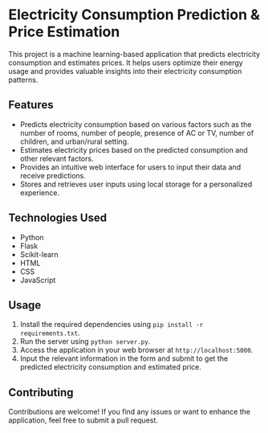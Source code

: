 # Electricity Consumption Prediction & Price Estimation

This project is a machine learning-based application that predicts electricity consumption and estimates prices. It helps users optimize their energy usage and provides valuable insights into their electricity consumption patterns.

## Features

- Predicts electricity consumption based on various factors such as the number of rooms, number of people, presence of AC or TV, number of children, and urban/rural setting.
- Estimates electricity prices based on the predicted consumption and other relevant factors.
- Provides an intuitive web interface for users to input their data and receive predictions.
- Stores and retrieves user inputs using local storage for a personalized experience.

## Technologies Used

- Python
- Flask
- Scikit-learn
- HTML
- CSS
- JavaScript

## Usage

1. Install the required dependencies using `pip install -r requirements.txt`.
2. Run the server using `python server.py`.
3. Access the application in your web browser at `http://localhost:5000`.
4. Input the relevant information in the form and submit to get the predicted electricity consumption and estimated price.

## Contributing

Contributions are welcome! If you find any issues or want to enhance the application, feel free to submit a pull request.


